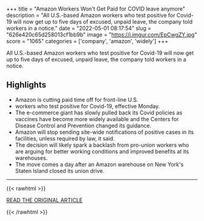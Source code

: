 +++
title = "Amazon Workers Won't Get Paid for COVID leave anymore"
description = "All U.S.-based Amazon workers who test positive for Covid-19 will now get up to five days of excused, unpaid leave, the company told workers in a notice."
date = "2022-05-01 08:17:54"
slug = "626e420c65d258013cf1bb9b"
image = "https://i.imgur.com/EpCwgZY.jpg"
score = "1065"
categories = ['company', 'amazon', 'widely']
+++

All U.S.-based Amazon workers who test positive for Covid-19 will now get up to five days of excused, unpaid leave, the company told workers in a notice.

## Highlights

- Amazon is cutting paid time off for front-line U.S.
- workers who test positive for Covid-19, effective Monday.
- The e-commerce giant has slowly pulled back its Covid policies as vaccines have become more widely available and the Centers for Disease Control and Prevention changed its guidance.
- Amazon will stop sending site-wide notifications of positive cases in its facilities, unless required by law, it said.
- The decision will likely spark a backlash from pro-union workers who are arguing for better working conditions and improved benefits at its warehouses.
- The move comes a day after an Amazon warehouse on New York's Staten Island closed its union drive.

---

{{< rawhtml >}}
  <p class="article-category">
    <a target="_blank" href="https://www.cnbc.com/2022/04/30/amazon-workers-wont-get-paid-for-covid-leave-anymore.html">READ THE ORIGINAL ARTICLE</a>
  </p>
{{< /rawhtml >}}
